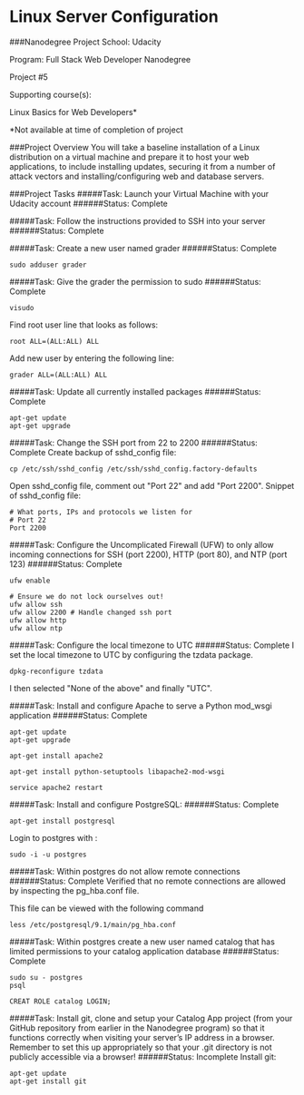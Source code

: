 Linux Server Configuration
=====================
###Nanodegree Project
School: Udacity

Program: Full Stack Web Developer Nanodegree

Project #5

Supporting course(s):

Linux Basics for Web Developers*

*Not available at time of completion of project

###Project Overview
You will take a baseline installation of a Linux distribution on a virtual machine and prepare it to host your web applications, to include installing updates, securing it from a number of attack vectors and installing/configuring web and database servers.

###Project Tasks
#####Task: Launch your Virtual Machine with your Udacity account
######Status: Complete

#####Task: Follow the instructions provided to SSH into your server
######Status: Complete

#####Task: Create a new user named grader
######Status: Complete
```
sudo adduser grader
```

#####Task: Give the grader the permission to sudo
######Status: Complete
```
visudo
```
Find root user line that looks as follows:
```
root ALL=(ALL:ALL) ALL
```
Add new user by entering the following line:
```
grader ALL=(ALL:ALL) ALL
```

#####Task: Update all currently installed packages
######Status: Complete
```
apt-get update
apt-get upgrade
```

#####Task: Change the SSH port from 22 to 2200
######Status: Complete
Create backup of sshd_config file:
```
cp /etc/ssh/sshd_config /etc/ssh/sshd_config.factory-defaults
```
Open sshd_config file, comment out "Port 22" and add "Port 2200".
Snippet of sshd_config file:
```
# What ports, IPs and protocols we listen for
# Port 22
Port 2200
```

#####Task: Configure the Uncomplicated Firewall (UFW) to only allow incoming connections for SSH (port 2200), HTTP (port 80), and NTP (port 123)
######Status: Complete
```
ufw enable

# Ensure we do not lock ourselves out!
ufw allow ssh
ufw allow 2200 # Handle changed ssh port
ufw allow http
ufw allow ntp
```

#####Task: Configure the local timezone to UTC
######Status: Complete
I set the local timezone to UTC by configuring the tzdata package.
```
dpkg-reconfigure tzdata
```
I then selected "None of the above" and finally "UTC".

#####Task: Install and configure Apache to serve a Python mod_wsgi application
######Status: Complete
```
apt-get update
apt-get upgrade

apt-get install apache2

apt-get install python-setuptools libapache2-mod-wsgi

service apache2 restart
```

#####Task: Install and configure PostgreSQL:
######Status: Complete
```
apt-get install postgresql
```
Login to postgres with :
```
sudo -i -u postgres
```

#####Task: Within postgres do not allow remote connections
######Status: Complete
Verified that no remote connections are allowed by inspecting the pg_hba.conf file.

This file can be viewed with the following command
```
less /etc/postgresql/9.1/main/pg_hba.conf
```

#####Task: Within postgres create a new user named catalog that has limited permissions to your catalog application database
######Status: Complete
```
sudo su - postgres
psql
```
```
CREAT ROLE catalog LOGIN;
```

#####Task: Install git, clone and setup your Catalog App project (from your GitHub repository from earlier in the Nanodegree program) so that it functions correctly when visiting your server’s IP address in a browser. Remember to set this up appropriately so that your .git directory is not publicly accessible via a browser!
######Status: Incomplete
Install git:
```
apt-get update
apt-get install git
```

